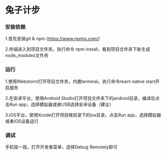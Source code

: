 # 兔子计步


### 安装依赖
1.首先安装git & npm (<https://www.npmjs.com/>)

2.终端进入到项目文件夹，执行命令 npm install，看到项目文件夹下新生成node_modules文件夹

### 运行

1.使用Webstorm打开项目文件夹，内置terminal，执行命令react-native start开启服务

2.在安卓平台，使用Android Studio打开项目文件夹下的android目录，编译后点击Run app，选择模拟器或者USB选择安卓设备（建议）

3.iOS平台，使用Xcode打开项目根目录下的ios目录，点击Run app，选择模拟器或者iOS设备运行

### 调试
手机摇一摇，打开开发者菜单，选择Debug Remotely即可

